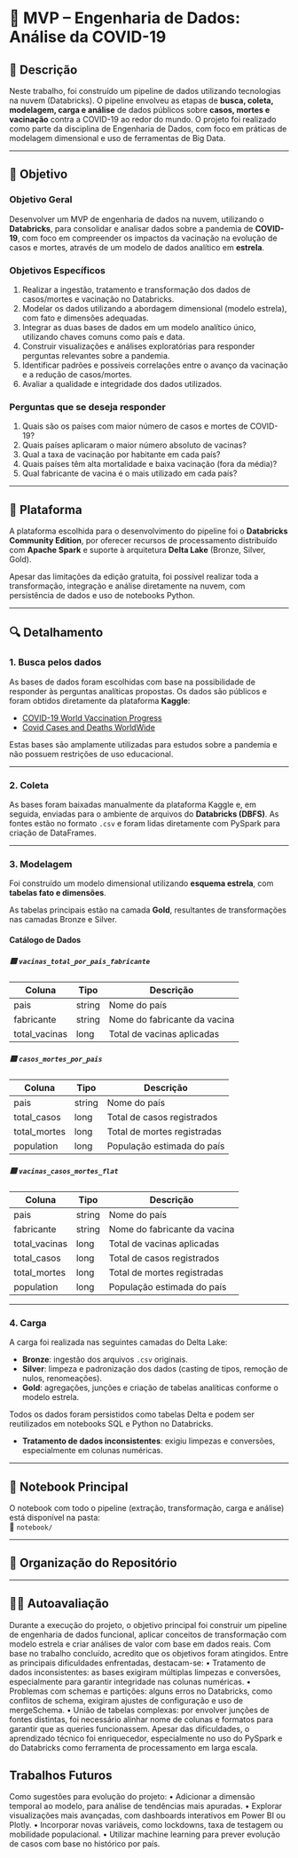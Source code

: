 # 🧪 MVP – Engenharia de Dados: Análise da COVID-19

## 📌 Descrição

Neste trabalho, foi construído um pipeline de dados utilizando tecnologias na nuvem (Databricks). O pipeline envolveu as etapas de **busca, coleta, modelagem, carga e análise** de dados públicos sobre **casos, mortes e vacinação** contra a COVID-19 ao redor do mundo. O projeto foi realizado como parte da disciplina de Engenharia de Dados, com foco em práticas de modelagem dimensional e uso de ferramentas de Big Data.

---

## 🎯 Objetivo

### Objetivo Geral

Desenvolver um MVP de engenharia de dados na nuvem, utilizando o **Databricks**, para consolidar e analisar dados sobre a pandemia de **COVID-19**, com foco em compreender os impactos da vacinação na evolução de casos e mortes, através de um modelo de dados analítico em **estrela**.

### Objetivos Específicos

1. Realizar a ingestão, tratamento e transformação dos dados de casos/mortes e vacinação no Databricks.  
2. Modelar os dados utilizando a abordagem dimensional (modelo estrela), com fato e dimensões adequadas.  
3. Integrar as duas bases de dados em um modelo analítico único, utilizando chaves comuns como país e data.  
4. Construir visualizações e análises exploratórias para responder perguntas relevantes sobre a pandemia.  
5. Identificar padrões e possíveis correlações entre o avanço da vacinação e a redução de casos/mortes.  
6. Avaliar a qualidade e integridade dos dados utilizados.  

### Perguntas que se deseja responder

1. Quais são os países com maior número de casos e mortes de COVID-19?  
2. Quais países aplicaram o maior número absoluto de vacinas?
3. Qual a taxa de vacinação por habitante em cada país?  
4. Quais países têm alta mortalidade e baixa vacinação (fora da média)?
5. Qual fabricante de vacina é o mais utilizado em cada país? 

---

## 🧰 Plataforma

A plataforma escolhida para o desenvolvimento do pipeline foi o **Databricks Community Edition**, por oferecer recursos de processamento distribuído com **Apache Spark** e suporte à arquitetura **Delta Lake** (Bronze, Silver, Gold).  

Apesar das limitações da edição gratuita, foi possível realizar toda a transformação, integração e análise diretamente na nuvem, com persistência de dados e uso de notebooks Python.

---

## 🔍 Detalhamento

### 1. Busca pelos dados

As bases de dados foram escolhidas com base na possibilidade de responder às perguntas analíticas propostas. Os dados são públicos e foram obtidos diretamente da plataforma **Kaggle**:

- [COVID-19 World Vaccination Progress](https://www.kaggle.com/gpreda/covid-world-vaccination-progress)
- [Covid Cases and Deaths WorldWide](https://www.kaggle.com/datasets/sudalairajkumar/novel-corona-virus-2019-dataset)

Estas bases são amplamente utilizadas para estudos sobre a pandemia e não possuem restrições de uso educacional.

---

### 2. Coleta

As bases foram baixadas manualmente da plataforma Kaggle e, em seguida, enviadas para o ambiente de arquivos do **Databricks (DBFS)**. As fontes estão no formato `.csv` e foram lidas diretamente com PySpark para criação de DataFrames.

---

### 3. Modelagem

Foi construído um modelo dimensional utilizando **esquema estrela**, com **tabelas fato e dimensões**.  

As tabelas principais estão na camada **Gold**, resultantes de transformações nas camadas Bronze e Silver.  

#### Catálogo de Dados

##### 🟨 `vacinas_total_por_pais_fabricante`
| Coluna       | Tipo   | Descrição                                |
|--------------|--------|------------------------------------------|
| pais         | string | Nome do país                             |
| fabricante   | string | Nome do fabricante da vacina             |
| total_vacinas| long   | Total de vacinas aplicadas               |

##### 🟨 `casos_mortes_por_pais`
| Coluna       | Tipo   | Descrição                                |
|--------------|--------|------------------------------------------|
| pais         | string | Nome do país                             |
| total_casos  | long   | Total de casos registrados               |
| total_mortes | long   | Total de mortes registradas              |
| population   | long   | População estimada do país               |

##### 🟨 `vacinas_casos_mortes_flat`
| Coluna       | Tipo   | Descrição                                |
|--------------|--------|------------------------------------------|
| pais         | string | Nome do país                             |
| fabricante   | string | Nome do fabricante da vacina             |
| total_vacinas| long   | Total de vacinas aplicadas               |
| total_casos  | long   | Total de casos registrados               |
| total_mortes | long   | Total de mortes registradas              |
| population   | long   | População estimada do país               |

---

### 4. Carga

A carga foi realizada nas seguintes camadas do Delta Lake:

- **Bronze**: ingestão dos arquivos `.csv` originais.  
- **Silver**: limpeza e padronização dos dados (casting de tipos, remoção de nulos, renomeações).  
- **Gold**: agregações, junções e criação de tabelas analíticas conforme o modelo estrela.

Todos os dados foram persistidos como tabelas Delta e podem ser reutilizados em notebooks SQL e Python no Databricks.
- **Tratamento de dados inconsistentes**: exigiu limpezas e conversões, especialmente em colunas numéricas. 

---

## 📒 Notebook Principal

O notebook com todo o pipeline (extração, transformação, carga e análise) está disponível na pasta:  
📁 `notebook/`

---

## 📁 Organização do Repositório


---

## 🙋‍♀️ Autoavaliação

Durante a execução do projeto, o objetivo principal foi construir um pipeline de engenharia de dados funcional, aplicar conceitos de transformação com modelo estrela e criar análises de valor com base em dados reais. Com base no trabalho concluído, acredito que os objetivos foram atingidos.
Entre as principais dificuldades enfrentadas, destacam-se:
•	Tratamento de dados inconsistentes: as bases exigiram múltiplas limpezas e conversões, especialmente para garantir integridade nas colunas numéricas.
•	Problemas com schemas e partições: alguns erros no Databricks, como conflitos de schema, exigiram ajustes de configuração e uso de mergeSchema.
•	União de tabelas complexas: por envolver junções de fontes distintas, foi necessário alinhar nome de colunas e formatos para garantir que as queries funcionassem.
Apesar das dificuldades, o aprendizado técnico foi enriquecedor, especialmente no uso do PySpark e do Databricks como ferramenta de processamento em larga escala.

## Trabalhos Futuros
Como sugestões para evolução do projeto:
•	Adicionar a dimensão temporal ao modelo, para análise de tendências mais apuradas.
•	Explorar visualizações mais avançadas, com dashboards interativos em Power BI ou Plotly.
•	Incorporar novas variáveis, como lockdowns, taxa de testagem ou mobilidade populacional.
•	Utilizar machine learning para prever evolução de casos com base no histórico por país.



